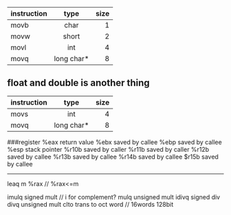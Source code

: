 | instruction | type       | size |
|-------------|:----------:|-----:|
| movb        | char       | 1    |
| movw        | short      | 2    |
| movl        | int        | 4    |
| movq        | long char* | 8    |
## float and double is another thing
| instruction | type       | size |
|-------------|:----------:|-----:|
| movs        | int        | 4    |
| movq        | long char* | 8    |


###register
%eax  return value 
%ebx  saved by callee
%ebp  saved by callee
%esp  stack pointer
%r10b saved by caller
%r11b saved by caller
%r12b saved by callee
%r13b saved by callee
%r14b saved by callee
$r15b saved by callee

---

leaq m %rax // %rax<=m

imulq signed mult // i for complement?
mulq unsigned mult
idivq signed div
divq unsigned mult
clto trans to oct word // 16words 128bit




